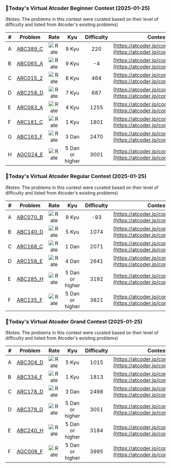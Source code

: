 ### 🌟Today's Virtual Atcoder Beginner Contest (2025-01-25)
(Notes: The problems in this contest were curated based on their level of difficulty and listed from Atcoder's existing problems)

| # | Problem |Rate| Kyu | Difficulty | Contest |
|---| ----- | :--------: | :----------: | :----------: | ---------- |
|A|[ABC389_C](https://atcoder.jp/contests/abc389/tasks/abc389_c)|![Rate](https://img.shields.io/badge/9%20Kyu-220-lightgrey)|9 Kyu|220|[https://atcoder.jp/contests/abc389](https://atcoder.jp/contests/abc389)|
|B|[ABC065_A](https://atcoder.jp/contests/abc065/tasks/abc065_a)|![Rate](https://img.shields.io/badge/9%20Kyu---4-lightgrey)|9 Kyu|-4|[https://atcoder.jp/contests/abc065](https://atcoder.jp/contests/abc065)|
|C|[ARC015_2](https://atcoder.jp/contests/arc015/tasks/arc015_2)|![Rate](https://img.shields.io/badge/8%20Kyu-464-critical)|8 Kyu|464|[https://atcoder.jp/contests/arc015](https://atcoder.jp/contests/arc015)|
|D|[ABC258_D](https://atcoder.jp/contests/abc258/tasks/abc258_d)|![Rate](https://img.shields.io/badge/7%20Kyu-687-critical)|7 Kyu|687|[https://atcoder.jp/contests/abc258](https://atcoder.jp/contests/abc258)|
|E|[ARC083_A](https://atcoder.jp/contests/arc083/tasks/arc083_a)|![Rate](https://img.shields.io/badge/4%20Kyu-1255-green)|4 Kyu|1255|[https://atcoder.jp/contests/arc083](https://atcoder.jp/contests/arc083)|
|F|[ARC181_C](https://atcoder.jp/contests/arc181/tasks/arc181_c)|![Rate](https://img.shields.io/badge/1%20Kyu-1801-blue)|1 Kyu|1801|[https://atcoder.jp/contests/arc181](https://atcoder.jp/contests/arc181)|
|G|[ABC163_F](https://atcoder.jp/contests/abc163/tasks/abc163_f)|![Rate](https://img.shields.io/badge/3%20Dan-2470-orange)|3 Dan|2470|[https://atcoder.jp/contests/abc163](https://atcoder.jp/contests/abc163)|
|H|[AGC024_E](https://atcoder.jp/contests/agc024/tasks/agc024_e)|![Rate](https://img.shields.io/badge/5%20Dan%20or%20higher-3001-red)|5 Dan or higher|3001|[https://atcoder.jp/contests/agc024](https://atcoder.jp/contests/agc024)|

### 🌟Today's Virtual Atcoder Regular Contest (2025-01-25)
(Notes: The problems in this contest were curated based on their level of difficulty and listed from Atcoder's existing problems)

| # | Problem |Rate| Kyu | Difficulty | Contest |
|---| ----- | :--------: | :----------: | :----------: | ---------- |
|A|[ABC070_B](https://atcoder.jp/contests/abc070/tasks/abc070_b)|![Rate](https://img.shields.io/badge/9%20Kyu---93-lightgrey)|9 Kyu|-93|[https://atcoder.jp/contests/abc070](https://atcoder.jp/contests/abc070)|
|B|[ABC140_D](https://atcoder.jp/contests/abc140/tasks/abc140_d)|![Rate](https://img.shields.io/badge/5%20Kyu-1074-brightgreen)|5 Kyu|1074|[https://atcoder.jp/contests/abc140](https://atcoder.jp/contests/abc140)|
|C|[ARC168_C](https://atcoder.jp/contests/arc168/tasks/arc168_c)|![Rate](https://img.shields.io/badge/1%20Dan-2071-yellow)|1 Dan|2071|[https://atcoder.jp/contests/arc168](https://atcoder.jp/contests/arc168)|
|D|[ARC158_E](https://atcoder.jp/contests/arc158/tasks/arc158_e)|![Rate](https://img.shields.io/badge/4%20Dan-2641-orange)|4 Dan|2641|[https://atcoder.jp/contests/arc158](https://atcoder.jp/contests/arc158)|
|E|[ABC285_H](https://atcoder.jp/contests/abc285/tasks/abc285_h)|![Rate](https://img.shields.io/badge/5%20Dan%20or%20higher-3192-red)|5 Dan or higher|3192|[https://atcoder.jp/contests/abc285](https://atcoder.jp/contests/abc285)|
|F|[ARC135_F](https://atcoder.jp/contests/arc135/tasks/arc135_f)|![Rate](https://img.shields.io/badge/5%20Dan%20or%20higher-3821-red)|5 Dan or higher|3821|[https://atcoder.jp/contests/arc135](https://atcoder.jp/contests/arc135)|

### 🌟Today's Virtual Atcoder Grand Contest (2025-01-25)
(Notes: The problems in this contest were curated based on their level of difficulty and listed from Atcoder's existing problems)

| # | Problem |Rate| Kyu | Difficulty | Contest |
|---| ----- | :--------: | :----------: | :----------: | ---------- |
|A|[ABC304_D](https://atcoder.jp/contests/abc304/tasks/abc304_d)|![Rate](https://img.shields.io/badge/5%20Kyu-1015-brightgreen)|5 Kyu|1015|[https://atcoder.jp/contests/abc304](https://atcoder.jp/contests/abc304)|
|B|[ABC334_F](https://atcoder.jp/contests/abc334/tasks/abc334_f)|![Rate](https://img.shields.io/badge/1%20Kyu-1813-blue)|1 Kyu|1813|[https://atcoder.jp/contests/abc334](https://atcoder.jp/contests/abc334)|
|C|[ARC178_D](https://atcoder.jp/contests/arc178/tasks/arc178_d)|![Rate](https://img.shields.io/badge/3%20Dan-2498-orange)|3 Dan|2498|[https://atcoder.jp/contests/arc178](https://atcoder.jp/contests/arc178)|
|D|[ABC378_G](https://atcoder.jp/contests/abc378/tasks/abc378_g)|![Rate](https://img.shields.io/badge/5%20Dan%20or%20higher-3051-red)|5 Dan or higher|3051|[https://atcoder.jp/contests/abc378](https://atcoder.jp/contests/abc378)|
|E|[ABC240_H](https://atcoder.jp/contests/abc240/tasks/abc240_h)|![Rate](https://img.shields.io/badge/5%20Dan%20or%20higher-3184-red)|5 Dan or higher|3184|[https://atcoder.jp/contests/abc240](https://atcoder.jp/contests/abc240)|
|F|[AGC008_F](https://atcoder.jp/contests/agc008/tasks/agc008_f)|![Rate](https://img.shields.io/badge/5%20Dan%20or%20higher-3995-red)|5 Dan or higher|3995|[https://atcoder.jp/contests/agc008](https://atcoder.jp/contests/agc008)|

